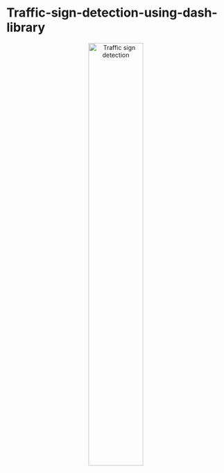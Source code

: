 # Traffic-sign-detection-using-dash-library

<p align="center">
  <img src="https://github.com/Ajinkz/Traffics-sign-detection-using-dash-library/blob/master/Traffic_sign_detection.gif" alt="Traffic sign detection" height="50%" width="50%" />
</p>
